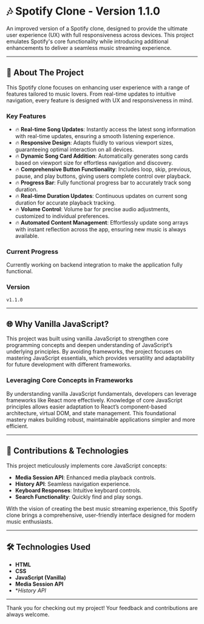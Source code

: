 # 🎶 Spotify Clone - Version 1.1.0

An improved version of a Spotify clone, designed to provide the ultimate user experience (UX) with full responsiveness across devices. This project emulates Spotify's core functionality while introducing additional enhancements to deliver a seamless music streaming experience.

---

## 🚀 About The Project

This Spotify clone focuses on enhancing user experience with a range of features tailored to music lovers. From real-time updates to intuitive navigation, every feature is designed with UX and responsiveness in mind.


### Key Features
- 🔥 **Real-time Song Updates**: Instantly access the latest song information with real-time updates, ensuring a smooth listening experience.
- 🔥 **Responsive Design**: Adapts fluidly to various viewport sizes, guaranteeing optimal interaction on all devices.
- 🔥 **Dynamic Song Card Addition**: Automatically generates song cards based on viewport size for effortless navigation and discovery.
- 🔥 **Comprehensive Button Functionality**: Includes loop, skip, previous, pause, and play buttons, giving users complete control over playback.
- 🔥 **Progress Bar**: Fully functional progress bar to accurately track song duration.
- 🔥 **Real-time Duration Updates**: Continuous updates on current song duration for accurate playback tracking.
- 🔥 **Volume Control**: Volume bar for precise audio adjustments, customized to individual preferences.
- 🔥 **Automated Content Management**: Effortlessly update song arrays with instant reflection across the app, ensuring new music is always available.

### Current Progress
Currently working on backend integration to make the application fully functional.

### Version
`v1.1.0`

---

## 🌐 Why Vanilla JavaScript?

This project was built using vanilla JavaScript to strengthen core programming concepts and deepen understanding of JavaScript’s underlying principles. By avoiding frameworks, the project focuses on mastering JavaScript essentials, which provides versatility and adaptability for future development with different frameworks.

### Leveraging Core Concepts in Frameworks

By understanding vanilla JavaScript fundamentals, developers can leverage frameworks like React more effectively. Knowledge of core JavaScript principles allows easier adaptation to React’s component-based architecture, virtual DOM, and state management. This foundational mastery makes building robust, maintainable applications simpler and more efficient.

---

## 📌 Contributions & Technologies

This project meticulously implements core JavaScript concepts:
- **Media Session API**: Enhanced media playback controls.
- **History API**: Seamless navigation experience.
- **Keyboard Responses**: Intuitive keyboard controls.
- **Search Functionality**: Quickly find and play songs.

With the vision of creating the best music streaming experience, this Spotify clone brings a comprehensive, user-friendly interface designed for modern music enthusiasts.

---

## 🛠️ Technologies Used
- **HTML**
- **CSS**
- **JavaScript (Vanilla)**
- **Media Session API**
- **History API*

---

Thank you for checking out my project! Your feedback and contributions are always welcome.
